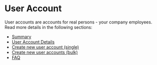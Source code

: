 # User Account

User accounts are accounts for real persons - your company employees.
Read more details in the following sections:

- [Summary](./01.%20Summary.md)
- [User Account Details](./02.%20User%20Account.md)
- [Create new user account (single)](<./03.%20Create%20new%20user%20account%20(single).md>)
- [Create new user accounts (bulk)](<./04.%20Create%20new%20user%20account%20(bulk).md>)
- [FAQ](./05.%20FAQ.md)

<br>
<br>
